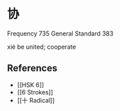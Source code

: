 # 协
Frequency 735
General Standard 383

xié
be united; cooperate

## References
- [[HSK 6]]
- [[6 Strokes]]
- [[十 Radical]]